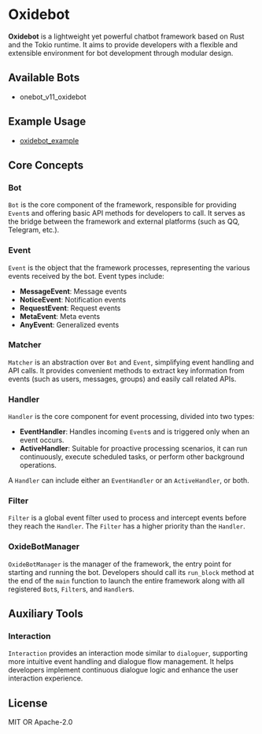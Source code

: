 # Oxidebot

**Oxidebot** is a lightweight yet powerful chatbot framework based on Rust and the Tokio runtime. It aims to provide developers with a flexible and extensible environment for bot development through modular design.

## Available Bots
- onebot_v11_oxidebot

## Example Usage
- [oxidebot_example](https://github.com/canxin121/oxidebot_example)

## Core Concepts

### Bot
`Bot` is the core component of the framework, responsible for providing `Event`s and offering basic API methods for developers to call. It serves as the bridge between the framework and external platforms (such as QQ, Telegram, etc.).

### Event
`Event` is the object that the framework processes, representing the various events received by the bot. Event types include:

- **MessageEvent**: Message events
- **NoticeEvent**: Notification events
- **RequestEvent**: Request events
- **MetaEvent**: Meta events
- **AnyEvent**: Generalized events

### Matcher
`Matcher` is an abstraction over `Bot` and `Event`, simplifying event handling and API calls. It provides convenient methods to extract key information from events (such as users, messages, groups) and easily call related APIs.

### Handler
`Handler` is the core component for event processing, divided into two types:

- **EventHandler**: Handles incoming `Event`s and is triggered only when an event occurs.
- **ActiveHandler**: Suitable for proactive processing scenarios, it can run continuously, execute scheduled tasks, or perform other background operations.

A `Handler` can include either an `EventHandler` or an `ActiveHandler`, or both.

### Filter
`Filter` is a global event filter used to process and intercept events before they reach the `Handler`. The `Filter` has a higher priority than the `Handler`.

### OxideBotManager
`OxideBotManager` is the manager of the framework, the entry point for starting and running the bot. Developers should call its `run_block` method at the end of the `main` function to launch the entire framework along with all registered `Bot`s, `Filter`s, and `Handler`s.

## Auxiliary Tools

### Interaction
`Interaction` provides an interaction mode similar to `dialoguer`, supporting more intuitive event handling and dialogue flow management. It helps developers implement continuous dialogue logic and enhance the user interaction experience.

## License
MIT OR Apache-2.0
